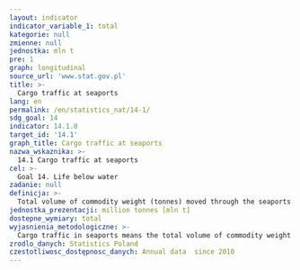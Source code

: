 ```yaml
---
layout: indicator
indicator_variable_1: total
kategorie: null
zmienne: null
jednostka: mln t
pre: 1
graph: longitudinal
source_url: 'www.stat.gov.pl'
title: >-
  Cargo traffic at seaports
lang: en
permalink: /en/statistics_nat/14-1/
sdg_goal: 14
indicator: 14.1.0
target_id: '14.1'
graph_title: Cargo traffic at seaports
nazwa_wskaznika: >-
  14.1 Cargo traffic at seaports
cel: >-
  Goal 14. Life below water
zadanie: null
definicja: >-
  Total volume of commodity weight (tonnes) moved through the seaports within a year, brought or taken out by vessels.
jednostka_prezentacji: million tonnes [mln t]
dostepne_wymiary: total
wyjasnienia_metodologiczne: >-
  Cargo traffic in seaports means the total volume of commodity weight moved through the seaports within a year brought or taken out by vessels, while transport is wholly or partly carried out by sea  includes domestic and international maritime traffic.International sea cargo traffic in sea ports is a total amount of freights unloaded from the vessels (including ferries) and loaded to the vessels (including ferries), connected both with Polish foreign trade and transit.Domestic maritime traffic (cabotage): seaborne cargo traffic between Polish seaports.The following data are excluded: bunkering (fuel for ships), freights transported by ships of gross tonnage (GT) less than 100, tare weight of laden and discharged cargo units (e.g. containers as well as vehicles and cars transported on ferries).
zrodlo_danych: Statistics Poland
czestotliwosc_dostępnosc_danych: Annual data  since 2010
---
```

